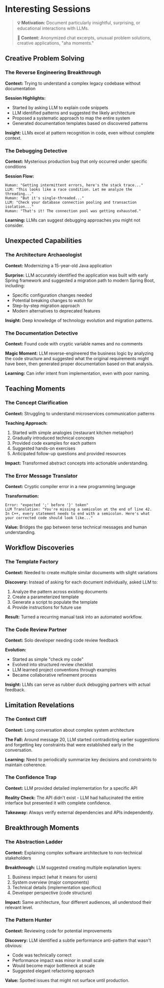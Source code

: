 # Interesting Sessions

> **💡 Motivation:** Document particularly insightful, surprising, or educational interactions with LLMs.
> 
> **📝 Content:** Anonymized chat excerpts, unusual problem solutions, creative applications, "aha moments."

## Creative Problem Solving

### The Reverse Engineering Breakthrough
**Context:** Trying to understand a complex legacy codebase without documentation

**Session Highlights:**
- Started by asking LLM to explain code snippets
- LLM identified patterns and suggested the likely architecture
- Proposed a systematic approach to map the entire system
- Generated documentation templates based on discovered patterns

**Insight:** LLMs excel at pattern recognition in code, even without complete context.

### The Debugging Detective
**Context:** Mysterious production bug that only occurred under specific conditions

**Session Flow:**
```
Human: "Getting intermittent errors, here's the stack trace..."
LLM: "This looks like a race condition. Let me analyze the threading..."
Human: "But it's single-threaded..."
LLM: "Check your database connection pooling and transaction isolation..."
Human: "That's it! The connection pool was getting exhausted."
```

**Learning:** LLMs can suggest debugging approaches you might not consider.

## Unexpected Capabilities

### The Architecture Archaeologist
**Context:** Modernizing a 15-year-old Java application

**Surprise:** LLM accurately identified the application was built with early Spring framework and suggested a migration path to modern Spring Boot, including:
- Specific configuration changes needed
- Potential breaking changes to watch for
- Step-by-step migration approach
- Modern alternatives to deprecated features

**Insight:** Deep knowledge of technology evolution and migration patterns.

### The Documentation Detective
**Context:** Found code with cryptic variable names and no comments

**Magic Moment:** LLM reverse-engineered the business logic by analyzing the code structure and suggested what the original requirements might have been, then generated proper documentation based on that analysis.

**Learning:** Can infer intent from implementation, even with poor naming.

## Teaching Moments

### The Concept Clarification
**Context:** Struggling to understand microservices communication patterns

**Teaching Approach:**
1. Started with simple analogies (restaurant kitchen metaphor)
2. Gradually introduced technical concepts
3. Provided code examples for each pattern
4. Suggested hands-on exercises
5. Anticipated follow-up questions and provided resources

**Impact:** Transformed abstract concepts into actionable understanding.

### The Error Message Translator
**Context:** Cryptic compiler error in a new programming language

**Transformation:**
```
Error: "expected ';' before '}' token"
LLM Translation: "You're missing a semicolon at the end of line 42. 
In C++, every statement needs to end with a semicolon. Here's what 
your corrected code should look like..."
```

**Value:** Bridges the gap between terse technical messages and human understanding.

## Workflow Discoveries

### The Template Factory
**Context:** Needed to create multiple similar documents with slight variations

**Discovery:** Instead of asking for each document individually, asked LLM to:
1. Analyze the pattern across existing documents
2. Create a parameterized template
3. Generate a script to populate the template
4. Provide instructions for future use

**Result:** Turned a recurring manual task into an automated workflow.

### The Code Review Partner
**Context:** Solo developer needing code review feedback

**Evolution:**
- Started as simple "check my code"
- Evolved into structured review checklist
- LLM learned project conventions through examples
- Became collaborative refinement process

**Insight:** LLMs can serve as rubber duck debugging partners with actual feedback.

## Limitation Revelations

### The Context Cliff
**Context:** Long conversation about complex system architecture

**The Fall:** Around message 20, LLM started contradicting earlier suggestions and forgetting key constraints that were established early in the conversation.

**Learning:** Need to periodically summarize key decisions and constraints to maintain coherence.

### The Confidence Trap
**Context:** LLM provided detailed implementation for a specific API

**Reality Check:** The API didn't exist - LLM had hallucinated the entire interface but presented it with complete confidence.

**Takeaway:** Always verify external dependencies and APIs independently.

## Breakthrough Moments

### The Abstraction Ladder
**Context:** Explaining complex software architecture to non-technical stakeholders

**Breakthrough:** LLM suggested creating multiple explanation layers:
1. Business impact (what it means for users)
2. System overview (major components)
3. Technical details (implementation specifics)
4. Developer perspective (code structure)

**Impact:** Same architecture, four different audiences, all understood their relevant level.

### The Pattern Hunter
**Context:** Reviewing code for potential improvements

**Discovery:** LLM identified a subtle performance anti-pattern that wasn't obvious:
- Code was technically correct
- Performance impact was minor in small scale
- Would become major bottleneck at scale
- Suggested elegant refactoring approach

**Value:** Spotted issues that might not surface until production.